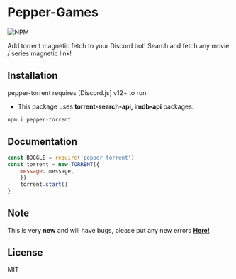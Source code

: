# Pepper-Games

![NPM](https://camo.githubusercontent.com/7272fbb96da1c2b30e16ba3608d1cf66ba8a30c5f8aa92e288b068b340f38ac7/68747470733a2f2f7777772e766563746f726c6f676f2e7a6f6e652f6c6f676f732f6e6f64656a732f6e6f64656a732d617232312e737667)


Add torrent magnetic fetch to your Discord bot!
Search and fetch any movie / series magnetic link!

## Installation

pepper-torrent requires [Discord.js] v12+ to run.

- This package uses **torrent-search-api, imdb-api** packages.

```sh
npm i pepper-torrent
```
## Documentation


```javascript
const BOGGLE = require('pepper-torrent')
const torrent = new TORRENT({
    message: message,
    })
    torrent.start()
}
```

## Note
This is very **new** and will have bugs, please put any new errors [**Here!**](https://github.com/husnuljahneer/pepper-boggle/issues)
## License

MIT

